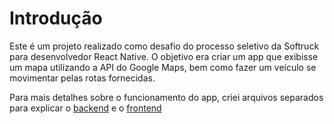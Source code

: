 # Introdução

Este é um projeto realizado como desafio do processo seletivo da Softruck para desenvolvedor React Native. O objetivo era criar um app que exibisse um mapa utilizando a API do Google Maps, bem como fazer um veículo se movimentar pelas rotas fornecidas.

Para mais detalhes sobre o funcionamento do app, criei arquivos separados para explicar o [backend](https://github.com/Gu1san/DesafioSoftruck/blob/main/src/contexts/Backend.md) e o [frontend](https://github.com/Gu1san/DesafioSoftruck/blob/main/src/components/Frontend.md)
